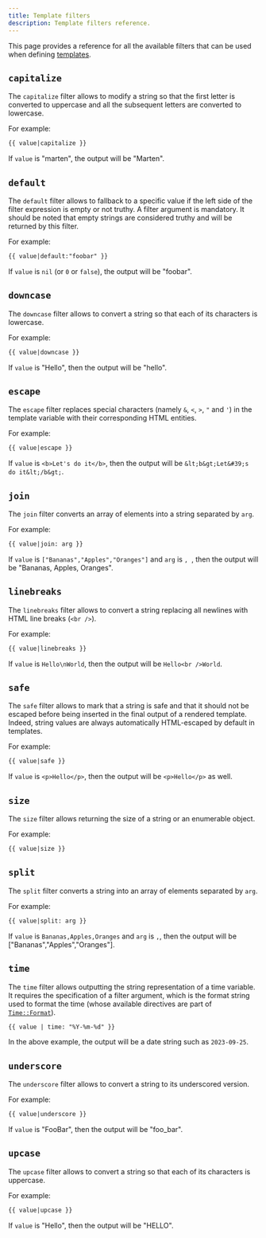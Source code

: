```yaml
---
title: Template filters
description: Template filters reference.
---
```


This page provides a reference for all the available filters that can be used when defining [templates](../introduction.md).

## `capitalize`

The `capitalize` filter allows to modify a string so that the first letter is converted to uppercase and all the subsequent letters are converted to lowercase.

For example:

```html
{{ value|capitalize }}
```

If `value` is "marten", the output will be "Marten".

## `default`

The `default` filter allows to fallback to a specific value if the left side of the filter expression is empty or not truthy. A filter argument is mandatory. It should be noted that empty strings are considered truthy and will be returned by this filter.

For example:

```html
{{ value|default:"foobar" }}
```

If `value` is `nil` (or `0` or `false`), the output will be "foobar".

## `downcase`

The `downcase` filter allows to convert a string so that each of its characters is lowercase.

For example:

```html
{{ value|downcase }}
```

If `value` is "Hello", then the output will be "hello".

## `escape`

The `escape` filter replaces special characters (namely `&`, `<`, `>`, `"` and `'`)  in the template variable with their corresponding HTML entities.

For example:

```html
{{ value|escape }}
```

If `value` is `<b>Let's do it</b>`, then the output will be `&lt;b&gt;Let&#39;s do it&lt;/b&gt;`.

## `join`

The `join` filter converts an array of elements into a string separated by `arg`.

For example:

```html
{{ value|join: arg }}
```

If `value` is `["Bananas","Apples","Oranges"]` and `arg` is `, `, then the output will be "Bananas, Apples, Oranges".

## `linebreaks`

The `linebreaks` filter allows to convert a string replacing all newlines with HTML line breaks (`<br />`).

For example:

```html
{{ value|linebreaks }}
```

If `value` is `Hello\nWorld`, then the output will be `Hello<br />World`.

## `safe`

The `safe` filter allows to mark that a string is safe and that it should not be escaped before being inserted in the final output of a rendered template. Indeed, string values are always automatically HTML-escaped by default in templates.

For example:

```html
{{ value|safe }}
```

If `value` is `<p>Hello</p>`, then the output will be `<p>Hello</p>` as well.

## `size`

The `size` filter allows returning the size of a string or an enumerable object.

For example:

```html
{{ value|size }}
```

## `split`

The `split` filter converts a string into an array of elements separated by `arg`.

For example:

```html
{{ value|split: arg }}
```

If `value` is `Bananas,Apples,Oranges` and `arg` is `,`, then the output will be ["Bananas","Apples","Oranges"].

## `time`

The `time` filter allows outputting the string representation of a time variable. It requires the specification of a filter argument, which is the format string used to format the time (whose available directives are part of [`Time::Format`](https://crystal-lang.org/api/Time/Format.html)).

```html
{{ value | time: "%Y-%m-%d" }}
```

In the above example, the output will be a date string such as `2023-09-25`.

## `underscore`

The `underscore` filter allows to convert a string to its underscored version.

For example:

```html
{{ value|underscore }}
```

If `value` is "FooBar", then the output will be "foo_bar".

## `upcase`

The `upcase` filter allows to convert a string so that each of its characters is uppercase.

For example:

```html
{{ value|upcase }}
```

If `value` is "Hello", then the output will be "HELLO".
